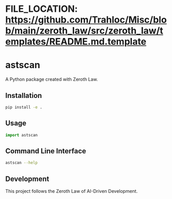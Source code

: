 # FILE_LOCATION: https://github.com/Trahloc/Misc/blob/main/zeroth_law/src/zeroth_law/templates/README.md.template

# astscan

A Python package created with Zeroth Law.

## Installation

```bash
pip install -e .
```

## Usage

```python
import astscan
```

## Command Line Interface

```bash
astscan --help
```

## Development

This project follows the Zeroth Law of AI-Driven Development.
